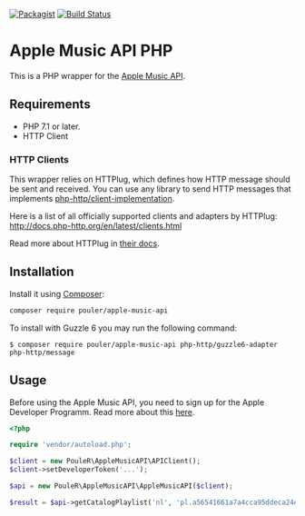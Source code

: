 [![Packagist](https://img.shields.io/packagist/v/pouler/apple-music-api.svg)](https://packagist.org/packages/pouler/apple-music-api)
[![Build Status](https://travis-ci.org/PouleR/apple-music-api.svg?branch=master)](https://travis-ci.org/PouleR/apple-music-api)

# Apple Music API PHP

This is a PHP wrapper for the [Apple Music API](https://developer.apple.com/documentation/applemusicapi).

## Requirements
* PHP 7.1 or later.
* HTTP Client

### HTTP Clients
This wrapper relies on HTTPlug, which defines how HTTP message should be sent and received. You can use any library to send HTTP messages
that implements [php-http/client-implementation](https://packagist.org/providers/php-http/client-implementation).

Here is a list of all officially supported clients and adapters by HTTPlug: http://docs.php-http.org/en/latest/clients.html

Read more about HTTPlug in [their docs](http://docs.php-http.org/en/latest/httplug/users.html).

## Installation
Install it using [Composer](https://getcomposer.org/):

```sh
composer require pouler/apple-music-api
```

To install with Guzzle 6 you may run the following command: 

```
$ composer require pouler/apple-music-api php-http/guzzle6-adapter php-http/message
```

## Usage
Before using the Apple Music API, you need to sign up for the Apple Developer Programm. Read more about this [here](https://developer.apple.com/documentation/applemusicapi/getting_keys_and_creating_tokens).

```php
<?php

require 'vendor/autoload.php';

$client = new PouleR\AppleMusicAPI\APIClient();
$client->setDeveloperToken('...');

$api = new PouleR\AppleMusicAPI\AppleMusicAPI($client);

$result = $api->getCatalogPlaylist('nl', 'pl.a56541661a7a4cca95ddeca24e5e5316');
```
